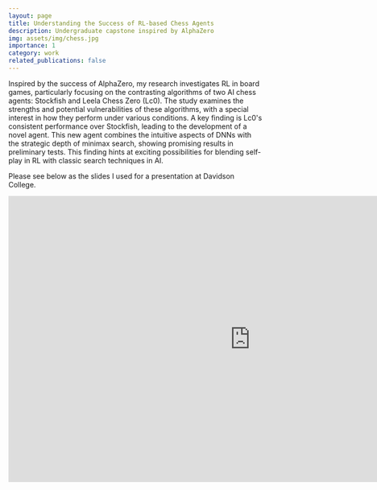 ```yaml
---
layout: page
title: Understanding the Success of RL-based Chess Agents
description: Undergraduate capstone inspired by AlphaZero
img: assets/img/chess.jpg
importance: 1
category: work
related_publications: false
---
```


Inspired by the success of AlphaZero, my research investigates RL in board games, particularly focusing on the contrasting algorithms of two AI chess agents: Stockfish and Leela Chess Zero (Lc0). The study examines the strengths and potential vulnerabilities of these algorithms, with a special interest in how they perform under various conditions. A key finding is Lc0's consistent performance over Stockfish, leading to the development of a novel agent. This new agent combines the intuitive aspects of DNNs with the strategic depth of minimax search, showing promising results in preliminary tests. This finding hints at exciting possibilities for blending self-play in RL with classic search techniques in AI.

Please see below as the slides I used for a presentation at Davidson College.

<iframe src="https://docs.google.com/presentation/d/e/2PACX-1vSavEDqLo352-mzGbjFbdD36UV3gKlrjv27kGXHojleCz5DKyNU4lPiF9NidKB-fAaSMNmFWXAB6i7x/embed?start=false&loop=false&delayms=3000" frameborder="0" width="960" height="569" allowfullscreen="true" mozallowfullscreen="true" webkitallowfullscreen="true"></iframe>